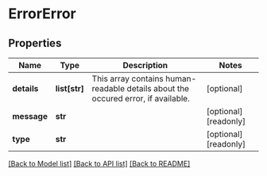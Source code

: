 # ErrorError

## Properties
Name | Type | Description | Notes
------------ | ------------- | ------------- | -------------
**details** | **list[str]** | This array contains human-readable details about the occured error, if available. | [optional] 
**message** | **str** |  | [optional] [readonly] 
**type** | **str** |  | [optional] [readonly] 

[[Back to Model list]](../README.md#documentation-for-models) [[Back to API list]](../README.md#documentation-for-api-endpoints) [[Back to README]](../README.md)


